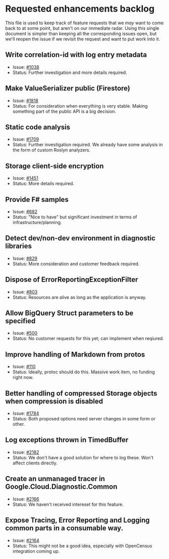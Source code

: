 # Requested enhancements backlog

This file is used to keep track of feature requests that we *may*
want to come back to at some point, but aren't on our immediate
radar. Using this single document is simpler than keeping all the
corresponding issues open, but we'll reopen the issue if we revisit
the request and want to put work into it.


## Write correlation-id with log entry metadata

- Issue: [#1038](https://github.com/googleapis/google-cloud-dotnet/issues/1038)
- Status: Further investigation and more details required.

## Make ValueSerializer public (Firestore)

- Issue: [#1818](https://github.com/googleapis/google-cloud-dotnet/issues/1709)
- Status: For consideration when everything is very stable. Making
  something part of the public API is a big decision.

## Static code analysis

- Issue: [#1709](https://github.com/googleapis/google-cloud-dotnet/issues/1709)
- Status: Further investigation required. We already have
  some analysis in the form of custom Roslyn analyzers.
  
## Storage client-side encryption

- Issue: [#1451](https://github.com/googleapis/google-cloud-dotnet/issues/1451)
- Status: More details required.
  
## Provide F# samples

- Issue: [#682](https://github.com/googleapis/google-cloud-dotnet/issues/682)
- Status: "Nice to have" but significant investment in terms of
  infrastructure/planning.

## Detect dev/non-dev environment in diagnostic libraries

- Issue: [#829](https://github.com/googleapis/google-cloud-dotnet/issues/829)
- Status: More consideration and customer feedback required.

## Dispose of ErrorReportingExceptionFilter

- Issue: [#803](https://github.com/googleapis/google-cloud-dotnet/issues/803)
- Status: Resources are alive as long as the application is anyway.

## Allow BigQuery Struct parameters to be specified

- Issue: [#500](https://github.com/googleapis/google-cloud-dotnet/issues/500)
- Status: No customer requests for this yet; can implement when
  reqiured.

## Improve handling of Markdown from protos

- Issue: [#110](https://github.com/googleapis/google-cloud-dotnet/issues/110)
- Status: Ideally, protoc should do this. Massive work item, no
  funding right now.

## Better handling of compressed Storage objects when compression is disabled

- Issue: [#1784](https://github.com/googleapis/google-cloud-dotnet/issues/1784)
- Status: Both proposed options need server changes in some form or other.

## Log exceptions thrown in TimedBuffer

- Issue: [#2182](https://github.com/googleapis/google-cloud-dotnet/issues/2182)
- Status: We don't have a good solution for where to log these. Won't affect clients directly.

## Create an unmanaged tracer in Google.Cloud.Diagnostic.Common

- Issue: [#2166](https://github.com/googleapis/google-cloud-dotnet/issues/2166)
- Status: We haven't received intereset for this feature.

## Expose Tracing, Error Reporting and Logging common parts in a consumable way.

- Issue: [#2164](https://github.com/googleapis/google-cloud-dotnet/issues/2164)
- Status: This might not be a good idea, especially with OpenCensus integration coming up.